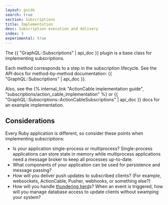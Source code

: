 ```yaml
---
layout: guide
search: true
section: Subscriptions
title: Implementation
desc: Subscription execution and delivery
index: 3
experimental: true
---
```


The {{ "GraphQL::Subscriptions" | api_doc }} plugin is a base class for implementing subscriptions.

Each method corresponds to a step in the subscription lifecycle. See the API docs for method-by-method documentation: {{ "GraphQL::Subscriptions" | api_doc }}.

Also, see the {% internal_link "ActionCable implementation guide", "subscriptions/action_cable_implementation" %} or {{ "GraphQL::Subscriptions::ActionCableSubscriptions" | api_doc }} docs for an example implementation.

## Considerations

Every Ruby application is different, so consider these points when implementing subscriptions:

- Is your application single-process or multiprocess? Single-process applications can store state in memory while multiprocess applications need a message broker to keep all processes up-to-date.
- What components of your application can be used for persistence and message passing?
- How will you deliver push updates to subscribed clients? (For example, websockets, ActionCable, Pusher, webhooks, or something else?)
- How will you handle [thundering herd](https://en.wikipedia.org/wiki/Thundering_herd_problem)s? When an event is triggered, how will you manage database access to update clients without swamping your system?
